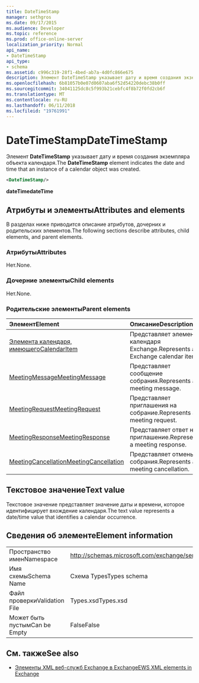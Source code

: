 ```yaml
---
title: DateTimeStamp
manager: sethgros
ms.date: 09/17/2015
ms.audience: Developer
ms.topic: reference
ms.prod: office-online-server
localization_priority: Normal
api_name:
- DateTimeStamp
api_type:
- schema
ms.assetid: c996c319-28f1-4bed-ab7a-4d0fc866e675
description: Элемент DateTimeStamp указывает дату и время создания экземпляра объекта календаря.
ms.openlocfilehash: 6b81057b0e07d0607aba6f52d54220debc38b0ff
ms.sourcegitcommit: 34041125dc8c5f993b21cebfc4f8b72f0fd2cb6f
ms.translationtype: MT
ms.contentlocale: ru-RU
ms.lasthandoff: 06/11/2018
ms.locfileid: "19761991"
---
```

# <a name="datetimestamp"></a><span data-ttu-id="5bedd-103">DateTimeStamp</span><span class="sxs-lookup"><span data-stu-id="5bedd-103">DateTimeStamp</span></span>

<span data-ttu-id="5bedd-104">Элемент **DateTimeStamp** указывает дату и время создания экземпляра объекта календаря.</span><span class="sxs-lookup"><span data-stu-id="5bedd-104">The **DateTimeStamp** element indicates the date and time that an instance of a calendar object was created.</span></span> 
  
```xml
<DateTimeStamp/>
```

<span data-ttu-id="5bedd-105">**dateTime**</span><span class="sxs-lookup"><span data-stu-id="5bedd-105">**dateTime**</span></span>

## <a name="attributes-and-elements"></a><span data-ttu-id="5bedd-106">Атрибуты и элементы</span><span class="sxs-lookup"><span data-stu-id="5bedd-106">Attributes and elements</span></span>

<span data-ttu-id="5bedd-107">В разделах ниже приводится описание атрибутов, дочерних и родительских элементов.</span><span class="sxs-lookup"><span data-stu-id="5bedd-107">The following sections describe attributes, child elements, and parent elements.</span></span>
  
### <a name="attributes"></a><span data-ttu-id="5bedd-108">Атрибуты</span><span class="sxs-lookup"><span data-stu-id="5bedd-108">Attributes</span></span>

<span data-ttu-id="5bedd-109">Нет.</span><span class="sxs-lookup"><span data-stu-id="5bedd-109">None.</span></span>
  
### <a name="child-elements"></a><span data-ttu-id="5bedd-110">Дочерние элементы</span><span class="sxs-lookup"><span data-stu-id="5bedd-110">Child elements</span></span>

<span data-ttu-id="5bedd-111">Нет.</span><span class="sxs-lookup"><span data-stu-id="5bedd-111">None.</span></span>
  
### <a name="parent-elements"></a><span data-ttu-id="5bedd-112">Родительские элементы</span><span class="sxs-lookup"><span data-stu-id="5bedd-112">Parent elements</span></span>

|<span data-ttu-id="5bedd-113">**Элемент**</span><span class="sxs-lookup"><span data-stu-id="5bedd-113">**Element**</span></span>|<span data-ttu-id="5bedd-114">**Описание**</span><span class="sxs-lookup"><span data-stu-id="5bedd-114">**Description**</span></span>|
|:-----|:-----|
|[<span data-ttu-id="5bedd-115">Элемента календаря, имеющего</span><span class="sxs-lookup"><span data-stu-id="5bedd-115">CalendarItem</span></span>](calendaritem.md) <br/> |<span data-ttu-id="5bedd-116">Представляет элемент календаря Exchange.</span><span class="sxs-lookup"><span data-stu-id="5bedd-116">Represents an Exchange calendar item.</span></span>  <br/> |
|[<span data-ttu-id="5bedd-117">MeetingMessage</span><span class="sxs-lookup"><span data-stu-id="5bedd-117">MeetingMessage</span></span>](meetingmessage.md) <br/> |<span data-ttu-id="5bedd-118">Представляет сообщение собрания.</span><span class="sxs-lookup"><span data-stu-id="5bedd-118">Represents a meeting message.</span></span>  <br/> |
|[<span data-ttu-id="5bedd-119">MeetingRequest</span><span class="sxs-lookup"><span data-stu-id="5bedd-119">MeetingRequest</span></span>](meetingrequest.md) <br/> |<span data-ttu-id="5bedd-120">Представляет приглашения на собрание.</span><span class="sxs-lookup"><span data-stu-id="5bedd-120">Represents a meeting request.</span></span>  <br/> |
|[<span data-ttu-id="5bedd-121">MeetingResponse</span><span class="sxs-lookup"><span data-stu-id="5bedd-121">MeetingResponse</span></span>](meetingresponse.md) <br/> |<span data-ttu-id="5bedd-122">Представляет ответ на приглашение.</span><span class="sxs-lookup"><span data-stu-id="5bedd-122">Represents a meeting response.</span></span>  <br/> |
|[<span data-ttu-id="5bedd-123">MeetingCancellation</span><span class="sxs-lookup"><span data-stu-id="5bedd-123">MeetingCancellation</span></span>](meetingcancellation.md) <br/> |<span data-ttu-id="5bedd-124">Представляет отмены собрания.</span><span class="sxs-lookup"><span data-stu-id="5bedd-124">Represents a meeting cancellation.</span></span>  <br/> |
   
## <a name="text-value"></a><span data-ttu-id="5bedd-125">Текстовое значение</span><span class="sxs-lookup"><span data-stu-id="5bedd-125">Text value</span></span>

<span data-ttu-id="5bedd-126">Текстовое значение представляет значение даты и времени, которое идентифицирует вхождение календаря.</span><span class="sxs-lookup"><span data-stu-id="5bedd-126">The text value represents a date/time value that identifies a calendar occurrence.</span></span>
  
## <a name="element-information"></a><span data-ttu-id="5bedd-127">Сведения об элементе</span><span class="sxs-lookup"><span data-stu-id="5bedd-127">Element information</span></span>

|||
|:-----|:-----|
|<span data-ttu-id="5bedd-128">Пространство имен</span><span class="sxs-lookup"><span data-stu-id="5bedd-128">Namespace</span></span>  <br/> |http://schemas.microsoft.com/exchange/services/2006/types  <br/> |
|<span data-ttu-id="5bedd-129">Имя схемы</span><span class="sxs-lookup"><span data-stu-id="5bedd-129">Schema Name</span></span>  <br/> |<span data-ttu-id="5bedd-130">Схема Types</span><span class="sxs-lookup"><span data-stu-id="5bedd-130">Types schema</span></span>  <br/> |
|<span data-ttu-id="5bedd-131">Файл проверки</span><span class="sxs-lookup"><span data-stu-id="5bedd-131">Validation File</span></span>  <br/> |<span data-ttu-id="5bedd-132">Types.xsd</span><span class="sxs-lookup"><span data-stu-id="5bedd-132">Types.xsd</span></span>  <br/> |
|<span data-ttu-id="5bedd-133">Может быть пустым</span><span class="sxs-lookup"><span data-stu-id="5bedd-133">Can be Empty</span></span>  <br/> |<span data-ttu-id="5bedd-134">False</span><span class="sxs-lookup"><span data-stu-id="5bedd-134">False</span></span>  <br/> |
   
## <a name="see-also"></a><span data-ttu-id="5bedd-135">См. также</span><span class="sxs-lookup"><span data-stu-id="5bedd-135">See also</span></span>

- [<span data-ttu-id="5bedd-136">Элементы XML веб-служб Exchange в Exchange</span><span class="sxs-lookup"><span data-stu-id="5bedd-136">EWS XML elements in Exchange</span></span>](ews-xml-elements-in-exchange.md)

